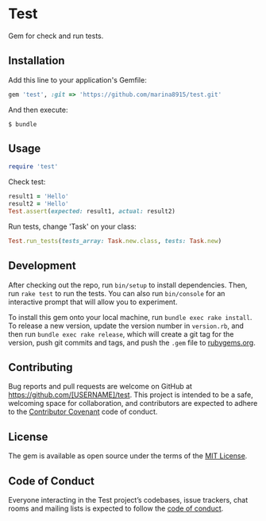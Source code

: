# Test

Gem for check and run tests.

## Installation

Add this line to your application's Gemfile:

```ruby
gem 'test', :git => 'https://github.com/marina8915/test.git'
```

And then execute:

    $ bundle

## Usage

```ruby
require 'test'
```
Check test:
```ruby
result1 = 'Hello'
result2 = 'Hello'
Test.assert(expected: result1, actual: result2)
```

Run tests, change 'Task' on your class:
```ruby
Test.run_tests(tests_array: Task.new.class, tests: Task.new)
```

## Development

After checking out the repo, run `bin/setup` to install dependencies. Then, run `rake test` to run the tests. You can also run `bin/console` for an interactive prompt that will allow you to experiment.

To install this gem onto your local machine, run `bundle exec rake install`. To release a new version, update the version number in `version.rb`, and then run `bundle exec rake release`, which will create a git tag for the version, push git commits and tags, and push the `.gem` file to [rubygems.org](https://rubygems.org).

## Contributing

Bug reports and pull requests are welcome on GitHub at https://github.com/[USERNAME]/test. This project is intended to be a safe, welcoming space for collaboration, and contributors are expected to adhere to the [Contributor Covenant](http://contributor-covenant.org) code of conduct.

## License

The gem is available as open source under the terms of the [MIT License](https://opensource.org/licenses/MIT).

## Code of Conduct

Everyone interacting in the Test project’s codebases, issue trackers, chat rooms and mailing lists is expected to follow the [code of conduct](https://github.com/[USERNAME]/test/blob/master/CODE_OF_CONDUCT.md).
